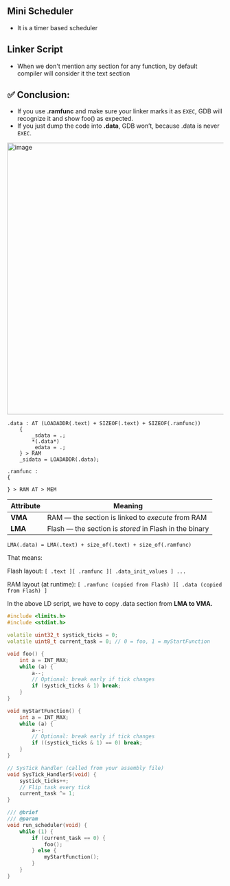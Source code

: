 ## Mini Scheduler 
- It is a timer based scheduler

## Linker Script
- When we don't mention any section for any function, by default compiler will consider it the text section




## ✅ Conclusion:
- If you use **.ramfunc** and make sure your linker marks it as `EXEC`, GDB will recognize it and show foo() as expected.
- If you just dump the code into **.data**, GDB won’t, because .data is never `EXEC`.

<img width="1827" height="633" alt="image" src="https://github.com/user-attachments/assets/fd6b39f0-d4fc-4d2d-bdce-5493e73dadf2" />

```ld
.data : AT (LOADADDR(.text) + SIZEOF(.text) + SIZEOF(.ramfunc))
    {
        _sdata = .;
        *(.data*)
        _edata = .;
    } > RAM
    _sidata = LOADADDR(.data);

.ramfunc :
{

} > RAM AT > MEM
```

| Attribute | Meaning                                                |
| --------- | ------------------------------------------------------ |
| **VMA**   | RAM — the section is linked to *execute* from RAM      |
| **LMA**   | Flash — the section is *stored* in Flash in the binary |

```ld
LMA(.data) = LMA(.text) + size_of(.text) + size_of(.ramfunc)
```
That means:

Flash layout: `[ .text ][ .ramfunc ][ .data_init_values ] ... `

RAM layout (at runtime): `[ .ramfunc (copied from Flash) ][ .data (copied from Flash) ] `

In the above LD script, we have to copy .data section from **LMA to VMA.**

```c++
#include <limits.h>
#include <stdint.h>

volatile uint32_t systick_ticks = 0;
volatile uint8_t current_task = 0; // 0 = foo, 1 = myStartFunction

void foo() {
    int a = INT_MAX;
    while (a) {
        a--;
        // Optional: break early if tick changes
        if (systick_ticks & 1) break;
    }
}

void myStartFunction() {
    int a = INT_MAX;
    while (a) {
        a--;
        // Optional: break early if tick changes
        if ((systick_ticks & 1) == 0) break;
    }
}

// SysTick handler (called from your assembly file)
void SysTick_Handler5(void) {
    systick_ticks++;
    // Flip task every tick
    current_task ^= 1;
}

/// @brief
/// @param
void run_scheduler(void) {
    while (1) {
        if (current_task == 0) {
            foo();
        } else {
            myStartFunction();
        }
    }
}
```
